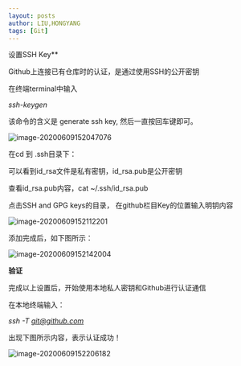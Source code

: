 ```yaml
---
layout: posts
author: LIU,HONGYANG
tags: [Git]
---
```






设置SSH Key**

Github上连接已有仓库时的认证，是通过使用SSH的公开密钥

在终端terminal中输入

*ssh-keygen*

该命令的含义是 generate ssh key, 然后一直按回车键即可。



![image-20200609152047076](https://tva1.sinaimg.cn/large/007S8ZIlgy1gfm2c1j9faj30oo0ioabv.jpg)





 

在cd 到 .ssh目录下：

可以看到id_rsa文件是私有密钥，id_rsa.pub是公开密钥

 

查看id_rsa.pub内容，cat ~/.ssh/id_rsa.pub

点击SSH and GPG keys的目录， 在github栏目Key的位置输入明钥内容



![image-20200609152112201](https://tva1.sinaimg.cn/large/007S8ZIlgy1gfm2ckfnozj31yz0u0n3x.jpg)



 

 

添加完成后，如下图所示：



![image-20200609152142004](https://tva1.sinaimg.cn/large/007S8ZIlgy1gfm2cznfjpj31z40jyqa2.jpg)



 

**验证**

完成以上设置后，开始使用本地私人密钥和Github进行认证通信

在本地终端输入：

*ssh -T git@github.com*

 

出现下图所示内容，表示认证成功！



![image-20200609152206182](https://tva1.sinaimg.cn/large/007S8ZIlgy1gfm2deva92j31qi05y40w.jpg) 